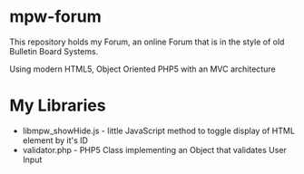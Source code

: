 mpw-forum
========================

 This repository holds my Forum, an online Forum that is in the style of old Bulletin Board Systems.
 
 Using modern HTML5, Object Oriented PHP5 with an MVC architecture


My Libraries
=============

 * libmpw_showHide.js	-	little JavaScript method to toggle display of HTML element by it's ID
 * validator.php	-	PHP5 Class implementing an Object that validates User Input
